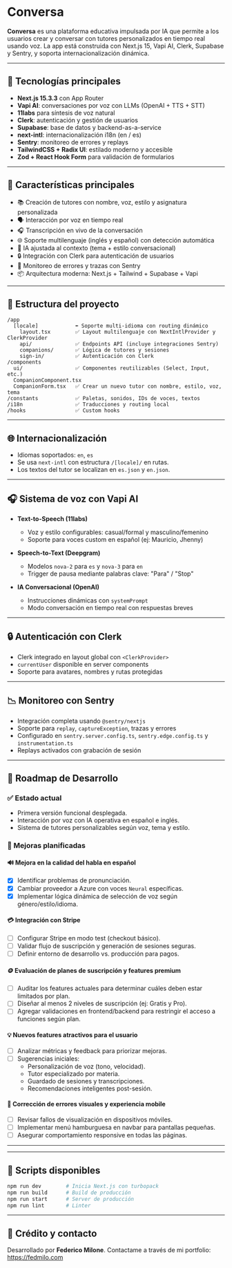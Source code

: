 # Conversa

**Conversa** es una plataforma educativa impulsada por IA que permite a los usuarios crear y conversar con tutores personalizados en tiempo real usando voz. La app está construida con Next.js 15, Vapi AI, Clerk, Supabase y Sentry, y soporta internacionalización dinámica.

---

## 🚀 Tecnologías principales

* **Next.js 15.3.3** con App Router
* **Vapi AI**: conversaciones por voz con LLMs (OpenAI + TTS + STT)
* **11labs** para síntesis de voz natural
* **Clerk**: autenticación y gestión de usuarios
* **Supabase**: base de datos y backend-as-a-service
* **next-intl**: internacionalización i18n (en / es)
* **Sentry**: monitoreo de errores y replays
* **TailwindCSS + Radix UI**: estilado moderno y accesible
* **Zod + React Hook Form** para validación de formularios

---

## 🚀 Características principales

- 📚 Creación de tutores con nombre, voz, estilo y asignatura personalizada
- 🗣️ Interacción por voz en tiempo real
- 🎧 Transcripción en vivo de la conversación
- 🌐 Soporte multilenguaje (inglés y español) con detección automática
- 🧠 IA ajustada al contexto (tema + estilo conversacional)
- 🔒 Integración con Clerk para autenticación de usuarios
- 🐞 Monitoreo de errores y trazas con Sentry
- 📦 Arquitectura moderna: Next.js + Tailwind + Supabase + Vapi

---

## 📁 Estructura del proyecto

```
/app
  [locale]            ⬅️ Soporte multi-idioma con routing dinámico
    layout.tsx        ✅ Layout multilenguaje con NextIntlProvider y ClerkProvider
    api/              ✅ Endpoints API (incluye integraciones Sentry)
    companions/       ✅ Lógica de tutores y sesiones
    sign-in/          ✅ Autenticación con Clerk
/components
  ui/                 ✅ Componentes reutilizables (Select, Input, etc.)
  CompanionComponent.tsx
  CompanionForm.tsx   ✅ Crear un nuevo tutor con nombre, estilo, voz, tema
/constants            ✅ Paletas, sonidos, IDs de voces, textos
/i18n                 ✅ Traducciones y routing local
/hooks                ✅ Custom hooks
```

---

## 🌐 Internacionalización

* Idiomas soportados: `en`, `es`
* Se usa `next-intl` con estructura `/[locale]/` en rutas.
* Los textos del tutor se localizan en `es.json` y `en.json`.

---

## 🎧 Sistema de voz con Vapi AI

* **Text-to-Speech (11labs)**

    * Voz y estilo configurables: casual/formal y masculino/femenino
    * Soporte para voces custom en español (ej: Mauricio, Jhenny)

* **Speech-to-Text (Deepgram)**

    * Modelos `nova-2` para `es` y `nova-3` para `en`
    * Trigger de pausa mediante palabras clave: "Para" / "Stop"

* **IA Conversacional (OpenAI)**

    * Instrucciones dinámicas con `systemPrompt`
    * Modo conversación en tiempo real con respuestas breves

---

## 🔒 Autenticación con Clerk

* Clerk integrado en layout global con `<ClerkProvider>`
* `currentUser` disponible en server components
* Soporte para avatares, nombres y rutas protegidas

---

## 📉 Monitoreo con Sentry

* Integración completa usando `@sentry/nextjs`
* Soporte para `replay`, `captureException`, trazas y errores
* Configurado en `sentry.server.config.ts`, `sentry.edge.config.ts` y `instrumentation.ts`
* Replays activados con grabación de sesión

---

## 🚀 Roadmap de Desarrollo

### ✅ Estado actual
- Primera versión funcional desplegada.
- Interacción por voz con IA operativa en español e inglés.
- Sistema de tutores personalizables según voz, tema y estilo.

### 🔧 Mejoras planificadas

#### 🔊 Mejora en la calidad del habla en español
- [x] Identificar problemas de pronunciación.
- [x] Cambiar proveedor a Azure con voces `Neural` específicas.
- [x] Implementar lógica dinámica de selección de voz según género/estilo/idioma.

#### 💳 Integración con Stripe
- [ ] Configurar Stripe en modo test (checkout básico).
- [ ] Validar flujo de suscripción y generación de sesiones seguras.
- [ ] Definir entorno de desarrollo vs. producción para pagos.

#### 🪙 Evaluación de planes de suscripción y features premium
- [ ] Auditar los features actuales para determinar cuáles deben estar limitados por plan.
- [ ] Diseñar al menos 2 niveles de suscripción (ej: Gratis y Pro).
- [ ] Agregar validaciones en frontend/backend para restringir el acceso a funciones según plan.

#### 💡 Nuevos features atractivos para el usuario
- [ ] Analizar métricas y feedback para priorizar mejoras.
- [ ] Sugerencias iniciales:
  - Personalización de voz (tono, velocidad).
  - Tutor especializado por materia.
  - Guardado de sesiones y transcripciones.
  - Recomendaciones inteligentes post-sesión.

#### 🐞 Corrección de errores visuales y experiencia mobile
- [ ] Revisar fallos de visualización en dispositivos móviles.
- [ ] Implementar menú hamburguesa en navbar para pantallas pequeñas.
- [ ] Asegurar comportamiento responsive en todas las páginas.

---

---



## 📂 Scripts disponibles

```bash
npm run dev        # Inicia Next.js con turbopack
npm run build      # Build de producción
npm run start      # Server de producción
npm run lint       # Linter
```

---

## 🌟 Crédito y contacto

Desarrollado por **Federico Milone**. Contactame a través de mi portfolio: https://fedmilo.com
